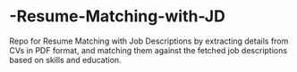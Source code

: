 # -Resume-Matching-with-JD
Repo for Resume Matching with Job Descriptions by extracting details from CVs in PDF format, and matching them against the fetched job descriptions based on skills and education.
